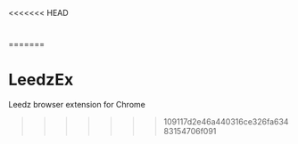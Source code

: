 <<<<<<< HEAD
#   
=======
# LeedzEx
Leedz browser extension for Chrome
>>>>>>> 109117d2e46a440316ce326fa63483154706f091
